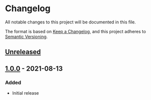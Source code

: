 # Changelog

All notable changes to this project will be documented in this file.

The format is based on [Keep a Changelog](https://keepachangelog.com/en/1.0.0/),
and this project adheres to [Semantic Versioning](https://semver.org/spec/v2.0.0.html).

## [Unreleased]

## [1.0.0] - 2021-08-13

### Added

- Initial release

[unreleased]: https://github.com/sasquatch/integration-boilerplate-react/compare/v1.0.0...HEAD
[1.0.0]: https://github.com/sasquatch/integration-boilerplate-react/releases/tag/v1.0.0
